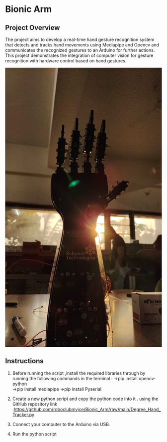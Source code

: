 # Bionic Arm 

## Project Overview
The project aims to develop a real-time hand gesture recognition system that detects and tracks hand movements using Mediapipe and Opencv and communicates the recognized gestures to an Arduino for further actions. This project demonstrates the integration of computer vision for gesture recognition with hardware control based on hand gestures.

![Reference Image 1](Arm1.jpg)

## Instructions
1. Before running the script ,install the required libraries through by running the following commands in the terminal :
->pip install opencv-python<br>
->pip install mediapipe
->pip install Pyserial

2. Create a new python script and copy the python code into it . using the GitHub repository link :https://github.com/roboclubmvjce/Bionic_Arm/raw/main/Degree_Hand_Tracker.py

3. Connect your computer to the Arduino via USB.

4. Run the python script



